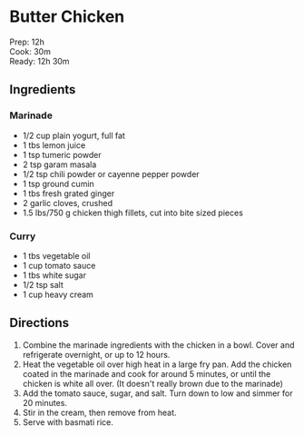 # Butter Chicken
Prep: 12h  
Cook: 30m  
Ready: 12h 30m  

## Ingredients
### Marinade
* 1/2 cup plain yogurt, full fat
* 1 tbs lemon juice
* 1 tsp tumeric powder
* 2 tsp garam masala
* 1/2 tsp chili powder or cayenne pepper powder
* 1 tsp ground cumin
* 1 tbs fresh grated ginger
* 2 garlic cloves, crushed
* 1.5 lbs/750 g chicken thigh fillets, cut into bite sized pieces

### Curry
* 1 tbs vegetable oil
* 1 cup tomato sauce
* 1 tbs white sugar
* 1/2 tsp salt
* 1 cup heavy cream

## Directions
1. Combine the marinade ingredients with the chicken in a bowl. Cover and refrigerate overnight, or up to 12 hours.
2. Heat the vegetable oil over high heat in a large fry pan. Add the chicken coated in the marinade and cook for around 5 minutes, or until the chicken is white all over. (It doesn't really brown due to the marinade)
3. Add the tomato sauce, sugar, and salt. Turn down to low and simmer for 20 minutes.
4. Stir in the cream, then remove from heat.
5. Serve with basmati rice.
